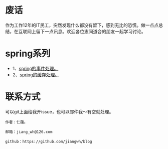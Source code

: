 # 废话
作为工作12年的IT民工，突然发现什么都没有留下，感到无比的恐慌。做一点点总结，在互联网上留下一点讯息。欢迎各位志同道合的朋友一起学习讨论。

# spring系列
- 1、<a href="https://github.com/jiangwh/blog/blob/master/spring/Spring%E4%B8%AD%E7%9A%84%E4%BA%8B%E4%BB%B6%E5%A4%84%E7%90%86.md">spring的事件处理。</a>
- 2、<a href="https://github.com/jiangwh/blog/blob/master/spring/Spring%E4%B8%AD%E7%9A%84%E7%BC%93%E5%AD%98%E5%A4%84%E7%90%86.md">spring的缓存处理。</a>


# 联系方式

可以git上面给我开issue，也可以邮件我～有空就处理。

```
作者：仁蕴。

邮箱：jiang_wh@126.com 

github：https://github.com/jiangwh/blog
```